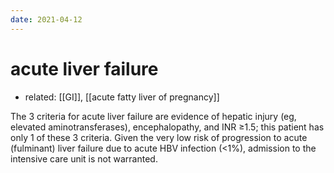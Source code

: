 ```yaml
---
date: 2021-04-12
---
```


# acute liver failure

- related: [[GI]], [[acute fatty liver of pregnancy]]

The 3 criteria for acute liver failure are evidence of hepatic injury  (eg, elevated aminotransferases), encephalopathy, and INR ≥1.5; this  patient has only 1 of these 3 criteria. Given the very low risk of  progression to acute (fulminant) liver failure due to acute HBV  infection (<1%), admission to the intensive care unit is not  warranted.
